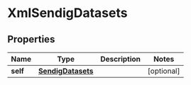 

# XmlSendigDatasets


## Properties

Name | Type | Description | Notes
------------ | ------------- | ------------- | -------------
**self** | [**SendigDatasets**](SendigDatasets.md) |  |  [optional]



